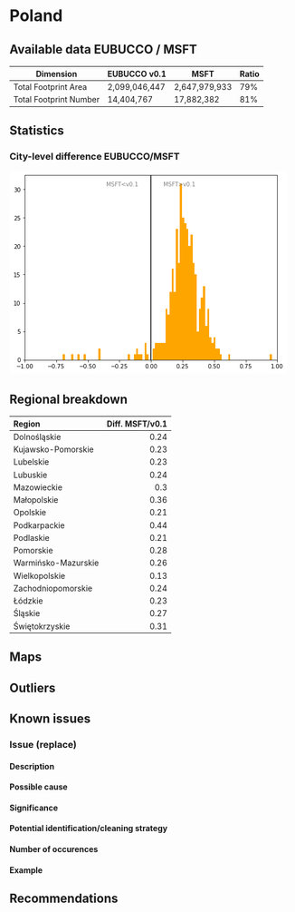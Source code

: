 
# Poland
## Available data EUBUCCO / MSFT

| Dimension    | EUBUCCO v0.1 | MSFT | Ratio |
| -------- | ------- | ------- | ------- |
|Total Footprint Area|2,099,046,447|2,647,979,933|79%|
|Total Footprint Number|14,404,767|17,882,382|81%|


## Statistics

### City-level difference EUBUCCO/MSFT 
 ![City-level difference EUBUCCO/MSFT](../imgs/city_diff/poland_city_diff.png)

## Regional breakdown

| Region              |   Diff. MSFT/v0.1 |
|:--------------------|------------------:|
| Dolnośląskie        |              0.24 |
| Kujawsko-Pomorskie  |              0.23 |
| Lubelskie           |              0.23 |
| Lubuskie            |              0.24 |
| Mazowieckie         |              0.3  |
| Małopolskie         |              0.36 |
| Opolskie            |              0.21 |
| Podkarpackie        |              0.44 |
| Podlaskie           |              0.21 |
| Pomorskie           |              0.28 |
| Warmińsko-Mazurskie |              0.26 |
| Wielkopolskie       |              0.13 |
| Zachodniopomorskie  |              0.24 |
| Łódzkie             |              0.23 |
| Śląskie             |              0.27 |
| Świętokrzyskie      |              0.31 |

## Maps
## Outliers
## Known issues

### Issue (replace) 

#### Description

#### Possible cause

#### Significance 

#### Potential identification/cleaning strategy

#### Number of occurences

#### Example
## Recommendations
